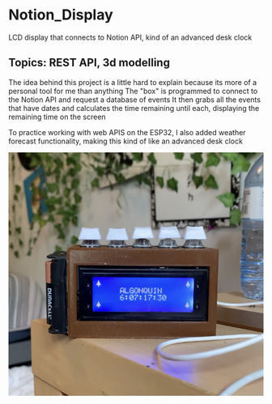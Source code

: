 # Notion_Display
 LCD display that connects to Notion API, kind of an advanced desk clock
## Topics: REST API, 3d modelling

The idea behind this project is a little hard to explain because its more of a personal tool for me than anything
The "box" is programmed to connect to the Notion API and request a database of events
It then grabs all the events that have dates and calculates the time remaining until each, displaying the remaining time on the screen

To practice working with web APIS on the ESP32, I also added weather forecast functionality, making this kind of like an advanced desk clock

![IMG_1012.JPG](photos/IMG_1012.jpg)
